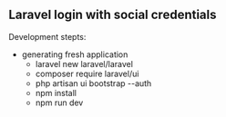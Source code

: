 ## Laravel login with social credentials

Development stepts:

- generating fresh application
    - laravel new laravel/laravel
    - composer require laravel/ui 
    - php artisan ui bootstrap --auth
    - npm install
    - npm run dev
